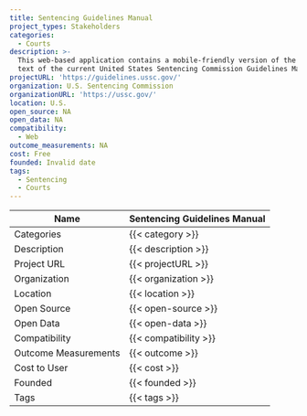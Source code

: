 ```yaml
---
title: Sentencing Guidelines Manual
project_types: Stakeholders
categories:
  - Courts
description: >-
  This web-based application contains a mobile-friendly version of the official
  text of the current United States Sentencing Commission Guidelines Manual.
projectURL: 'https://guidelines.ussc.gov/'
organization: U.S. Sentencing Commission
organizationURL: 'https://ussc.gov/'
location: U.S.
open_source: NA
open_data: NA
compatibility:
  - Web
outcome_measurements: NA
cost: Free
founded: Invalid date
tags:
  - Sentencing
  - Courts
---
```

Name                    |  Sentencing Guidelines Manual 
------------------------|----
Categories              | {{< category >}} 
Description             | {{< description >}} 
Project URL             | {{< projectURL >}} 
Organization            | {{< organization >}} 
Location                | {{< location >}} 
Open Source             | {{< open-source >}} 
Open Data               | {{< open-data >}} 
Compatibility           | {{< compatibility >}} 
Outcome Measurements    | {{< outcome >}} 
Cost to User            | {{< cost >}} 
Founded                 | {{< founded >}} 
Tags                    | {{< tags >}} 
